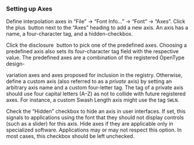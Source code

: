 ### Setting up Axes

Define interpolation axes in “File” → “Font Info…” → “Font” → “Axes”.
Click the plus  button next to the “Axes” heading to add a new axis.
An axis has a name, a four-character tag, and a hidden-checkbox.

Click the disclosure  button to pick one of the predefined axes.
Choosing a predefined axis also sets its four-character tag field with the respective value.
The predefined axes are a combination of the registered OpenType design-

variation axes and axes proposed for inclusion in the registry.
Otherwise, define a custom axis (also referred to as a _private_ axis) by setting an arbitrary axis name and a custom four-letter tag.
The tag of a private axis should use four capital letters (A–Z) as not to collide with future registered axes.
For instance, a custom Swash Length axis might use the tag `SWLN`.

Check the “Hidden” checkbox to hide an axis in user interfaces.
If set, this signals to applications using the font that they should not display controls (such as a slider) for this axis.
Hide axes if they are applicable only in specialized software.
Applications may or may not respect this option.
In most cases, this checkbox should be left unchecked.